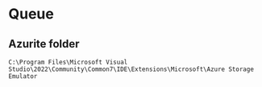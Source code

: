 # Queue

## Azurite folder

```
C:\Program Files\Microsoft Visual Studio\2022\Community\Common7\IDE\Extensions\Microsoft\Azure Storage Emulator
```